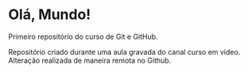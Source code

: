 # Olá, Mundo!
 Primeiro repositório do curso de Git e GitHub.

 Repositório criado durante uma aula gravada do canal curso em vídeo.
Alteração realizada de maneira remota no  Github.
